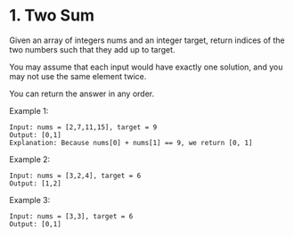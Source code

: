 # 1. Two Sum

Given an array of integers nums and an integer target, return indices of the two numbers such that they add up to target.

You may assume that each input would have exactly one solution, and you may not use the same element twice.

You can return the answer in any order.

Example 1:

```text
Input: nums = [2,7,11,15], target = 9
Output: [0,1]
Explanation: Because nums[0] + nums[1] == 9, we return [0, 1]
```

Example 2:

```text
Input: nums = [3,2,4], target = 6
Output: [1,2]
```

Example 3:

```text
Input: nums = [3,3], target = 6
Output: [0,1]
```

